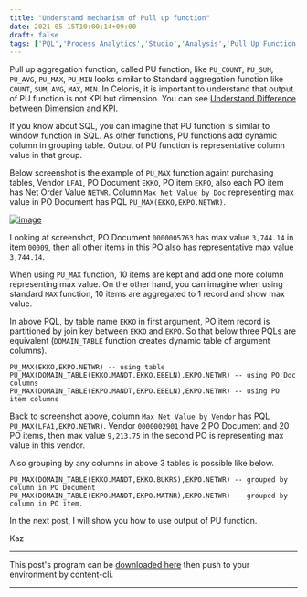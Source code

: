 ```yaml
---
title: "Understand mechanism of Pull up function"
date: 2021-05-15T10:00:14+09:00
draft: false
tags: ['PQL','Process Analytics','Studio','Analysis','Pull Up Function']
---
```


Pull up aggregation function, called PU function, like `PU_COUNT`, `PU_SUM`, `PU_AVG`, `PU_MAX`, `PU_MIN` looks similar to Standard aggregation function like `COUNT`, `SUM`, `AVG`, `MAX`, `MIN`. In Celonis, it is important to understand that output of PU function is not KPI but dimension. You can see [Understand Difference between Dimension and KPI](../2021-05-01-understand-difference-between-dimension-and-kpi/).

If you know about SQL, you can imagine that PU function is similar to window function in SQL. As other functions, PU functions add dynamic column in grouping table. Output of PU function is representative column value in that group.

Below screenshot is the example of `PU_MAX` function againt purchasing tables, Vendor `LFA1`, PO Document `EKKO`, PO item `EKPO`, also each PO item has Net Order Value `NETWR`. Column `Max Net Value by Doc` representing max value in PO Document has PQL `PU_MAX(EKKO,EKPO.NETWR)`.

[![image](https://user-images.githubusercontent.com/67397583/118344725-c74ff900-b56a-11eb-9641-1de8a36ea4c6.png)](https://user-images.githubusercontent.com/67397583/118344725-c74ff900-b56a-11eb-9641-1de8a36ea4c6.png)

Looking at screenshot, PO Document `0000005763` has max value `3,744.14` in item `00009`, then all other items in this PO also has representative max value `3,744.14`.

When using `PU_MAX` function, 10 items are kept and add one more column representing max value. On the other hand, you can imagine when using standard `MAX` function, 10 items are aggregated to 1 record and show max value.

In above PQL, by table name `EKKO` in first argument, PO item record is partitioned by join key between `EKKO` and `EKPO`. So that below three PQLs are equivalent (`DOMAIN_TABLE` function creates dynamic table of argument columns).

```
PU_MAX(EKKO,EKPO.NETWR) -- using table
PU_MAX(DOMAIN_TABLE(EKKO.MANDT,EKKO.EBELN),EKPO.NETWR) -- using PO Doc columns
PU_MAX(DOMAIN_TABLE(EKPO.MANDT,EKPO.EBELN),EKPO.NETWR) -- using PO item columns
```

Back to screenshot above, column `Max Net Value by Vendor` has PQL `PU_MAX(LFA1,EKPO.NETWR)`. Vendor `0000002901` have 2 PO Document and 20 PO items, then max value `9,213.75` in the second PO is representing max value in this vendor.

Also grouping by any columns in above 3 tables is possible like below.

```
PU_MAX(DOMAIN_TABLE(EKKO.MANDT,EKKO.BUKRS),EKPO.NETWR) -- grouped by column in PO Document 
PU_MAX(DOMAIN_TABLE(EKPO.MANDT,EKPO.MATNR),EKPO.NETWR) -- grouped by column in PO item.
```

In the next post, I will show you how to use output of PU function.

Kaz

---

This post's program can be [downloaded here](../../examples/p2p_analysis_20210515.json) then push to your environment by content-cli.

---